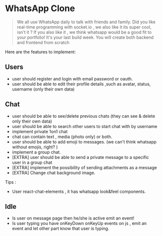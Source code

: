 # WhatsApp Clone

> We all use WhatsApp daily to talk with friends and family.
> Did you like real-time programming with socket.io , we also like it its super cool, isn't it ?
> If you also like it , we think whatsapp would be a good fit to your portfolio!
> It's your last build week. You will create both backend and frontend from scratch

Here are the features to implement:

## Users

- user should register and login with email password or oauth.
- user should be able to edit their profile details ,such as avatar, status, username (only their own data)

## Chat

- user should be able to see/delete previous chats (they can see & delete only their own data)
- user should be able to search other users to start chat with by username
- implement private 1on1 chat
- chat can contain text , media (photo only) or both.
- user should be able to add emoji to messages. (we can't think whatsapp without emojis, right? )
- implement a group chat.
- [EXTRA] user should be able to send a private message to a specific user in a group chat
- [EXTRA] implement the possibility of sending attachments as a message
- [EXTRA] Change chat background image.

Tips :

- User react-chat-elements , it has whatsapp look&feel components.

## Idle

- Is user on message page then he/she is active emit an event!
- Is user typing you have onKeyDown onKeyUp events on js , emit an event and let other part know that user is typing.

